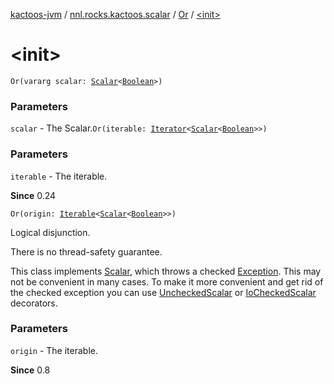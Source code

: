 [kactoos-jvm](../../index.md) / [nnl.rocks.kactoos.scalar](../index.md) / [Or](index.md) / [&lt;init&gt;](.)

# &lt;init&gt;

`Or(vararg scalar: `[`Scalar`](../../nnl.rocks.kactoos/-scalar/index.md)`<`[`Boolean`](https://kotlinlang.org/api/latest/jvm/stdlib/kotlin/-boolean/index.html)`>)`

### Parameters

`scalar` - The Scalar.`Or(iterable: `[`Iterator`](https://kotlinlang.org/api/latest/jvm/stdlib/kotlin.collections/-iterator/index.html)`<`[`Scalar`](../../nnl.rocks.kactoos/-scalar/index.md)`<`[`Boolean`](https://kotlinlang.org/api/latest/jvm/stdlib/kotlin/-boolean/index.html)`>>)`

### Parameters

`iterable` - The iterable.

**Since**
0.24

`Or(origin: `[`Iterable`](https://kotlinlang.org/api/latest/jvm/stdlib/kotlin.collections/-iterable/index.html)`<`[`Scalar`](../../nnl.rocks.kactoos/-scalar/index.md)`<`[`Boolean`](https://kotlinlang.org/api/latest/jvm/stdlib/kotlin/-boolean/index.html)`>>)`

Logical disjunction.

There is no thread-safety guarantee.

This class implements [Scalar](../../nnl.rocks.kactoos/-scalar/index.md), which throws a checked
[Exception](https://kotlinlang.org/api/latest/jvm/stdlib/kotlin/-exception/index.html). This may not be convenient in many cases. To make
it more convenient and get rid of the checked exception you can
use [UncheckedScalar](../-unchecked-scalar/index.md) or [IoCheckedScalar](../-io-checked-scalar/index.md) decorators.

### Parameters

`origin` - The iterable.

**Since**
0.8

